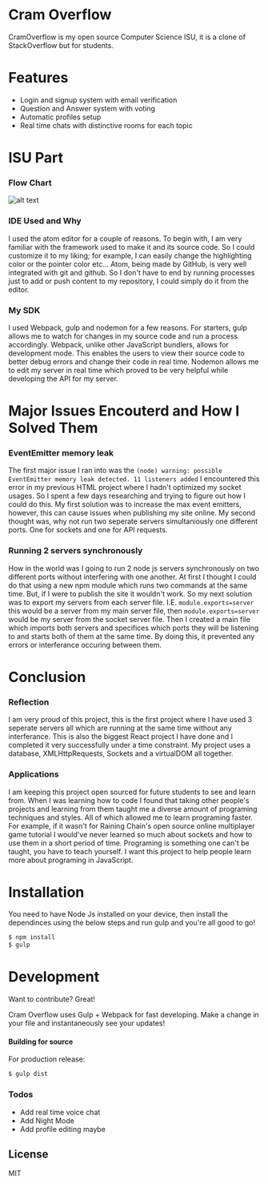 # Cram Overflow



CramOverflow is my open source Computer Science ISU, it is a clone of StackOverflow but for students.

# Features

  - Login and signup system with email verification
  - Question and Answer system with voting
  - Automatic profiles setup
  - Real time chats with distinctive rooms for each topic
 
# ISU Part
### Flow Chart
![alt text](https://raw.githubusercontent.com/mero789/schoolhelp/master/ISU%20Computer%20Science%20Flow%20Chart%20(1).png)

### IDE Used and Why
I used the atom editor for a couple of reasons. To begin with, I am very familiar with the framework used to make it and its source code. So I could customize it to my liking; for example, I can easily change the highlighting color or the pointer color etc... Atom, being made by GitHub, is very well integrated with git and github. So I don't have to end by running processes just to add or push content to my repository, I could simply do it from the editor. 

### My SDK
I used Webpack, gulp and nodemon for a few reasons. For starters, gulp allows me to watch for changes in my source code and run a process accordingly. Webpack, unlike other JavaScript bundlers, allows for development mode. This enables the users to view their source code to better debug errors and change their code in real time. Nodemon allows me to edit my server in real time which proved to be very helpful while developing the API for my server. 


# Major Issues Encouterd and How I Solved Them

### EventEmitter memory leak
The first major issue I ran into was the `(node) warning: possible EventEmitter memory leak detected. 11 listeners added` I encountered this error in my previous HTML project where I hadn't optimized my socket usages. So I spent a few days researching and trying to figure out how I could do this. My first solution was to increase the max event emitters, however, this can cause issues when publishing my site online. My second thought was, why not run two seperate servers simultaniously one different ports. One for sockets and one for API requests.

### Running 2 servers synchronously
How in the world was I going to run 2 node js servers synchronously on two different ports without interfering with one another. At first I thought I could do that using a new npm module which runs two commands at the same time. But, if I were to publish the site it wouldn't work. So my next solution was to export my servers from each server file. I.E. `module.exports=server` this would be a server from my main server file, then `module.exports=server` would be my server from the socket server file. Then I created a main file which imports both servers and specifices which ports they will be listening to and starts both of them at the same time. By doing this, it prevented any errors or interferance occuring between them.


# Conclusion

### Reflection
I am very proud of this project, this is the first project where I have used 3 seperate servers all which are running at the same time without any interferance. This is also the biggest React project I have done and I completed it very successfully under a time constraint. My project uses a database, XMLHttpRequests, Sockets and a virtualDOM all together. 

### Applications
I am keeping this project open sourced for future students to see and learn from. When I was learning how to code I found that taking other people's projects and learning from them taught me a diverse amount of programing techniques and styles. All of which allowed me to learn programing faster. For example, if it wasn't for Raining Chain's open source online multiplayer game tutorial I would've never learned so much about sockets and how to use them in a short period of time. Programing is something one can't be taught, you have to teach yourself. I want this project to help people learn more about programing in JavaScript.



# Installation

You need to have Node Js installed on your device, then install the dependinces using the below steps and run gulp and you're all good to go!


```sh
$ npm install
$ gulp
```




# Development

Want to contribute? Great!

Cram Overflow uses Gulp + Webpack for fast developing.
Make a change in your file and instantaneously see your updates!

#### Building for source
For production release:
```sh
$ gulp dist
```



### Todos

 - Add real time voice chat
 - Add Night Mode
 - Add profile editing maybe

License
----

MIT



[//]: # (These are reference links used in the body of this note and get stripped out when the markdown processor does its job. There is no need to format nicely because it shouldn't be seen. Thanks SO - http://stackoverflow.com/questions/4823468/store-comments-in-markdown-syntax)


   [git-repo-url]: <https://github.com/joemccann/dillinger.git>
   [node.js]: <http://nodejs.org>
   [Twitter Bootstrap]: <http://twitter.github.com/bootstrap/>
   [jQuery]: <http://jquery.com>
   [@tjholowaychuk]: <http://twitter.com/tjholowaychuk>
   [express]: <http://expressjs.com>
   [Gulp]: <http://gulpjs.com>
